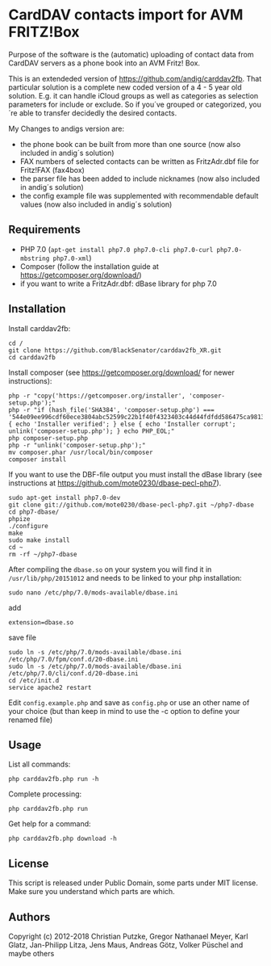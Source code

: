 # CardDAV contacts import for AVM FRITZ!Box

Purpose of the software is the (automatic) uploading of contact data from CardDAV servers as a phone book into an AVM Fritz! Box.

This is an extendeded version of https://github.com/andig/carddav2fb. That particular solution is a complete new coded version of a 4 - 5 year old solution. E.g. it can handle iCloud groups as well as categories as selection parameters for include or exclude. So if you´ve grouped or categorized, you´re able to transfer decidedly the desired contacts.  

My Changes to andigs version are:

  * the phone book can be built from more than one source (now also included in andig´s solution)
  * FAX numbers of selected contacts can be written as FritzAdr.dbf file for Fritz!FAX (fax4box)
  * the parser file has been added to include nicknames (now also included in andig´s solution)
  * the config example file was supplemented with recommendable default values (now also included in andig´s solution)

## Requirements

  * PHP 7.0 (`apt-get install php7.0 php7.0-cli php7.0-curl php7.0-mbstring php7.0-xml`)
  * Composer (follow the installation guide at https://getcomposer.org/download/)
  * if you want to write a FritzAdr.dbf: dBase library for php 7.0

## Installation

Install carddav2fb:

    cd /
    git clone https://github.com/BlackSenator/carddav2fb_XR.git
    cd carddav2fb
    
Install composer (see https://getcomposer.org/download/ for newer instructions):

    php -r "copy('https://getcomposer.org/installer', 'composer-setup.php');"
    php -r "if (hash_file('SHA384', 'composer-setup.php') === '544e09ee996cdf60ece3804abc52599c22b1f40f4323403c44d44fdfdd586475ca9813a858088ffbc1f233e9b180f061') { echo 'Installer verified'; } else { echo 'Installer corrupt'; unlink('composer-setup.php'); } echo PHP_EOL;"
    php composer-setup.php
    php -r "unlink('composer-setup.php');"
    mv composer.phar /usr/local/bin/composer
    composer install

If you want to use the DBF-file output you must install the dBase library (see instructions at https://github.com/mote0230/dbase-pecl-php7).

    sudo apt-get install php7.0-dev
    git clone git://github.com/mote0230/dbase-pecl-php7.git ~/php7-dbase
    cd php7-dbase/
    phpize
    ./configure
    make
    sudo make install
    cd ~
    rm -rf ~/php7-dbase

  After compiling the `dbase.so` on your system you will find it in `/usr/lib/php/20151012` and needs to be linked to your php installation:

    sudo nano /etc/php/7.0/mods-available/dbase.ini
  add
  
    extension=dbase.so
  save file
  
    sudo ln -s /etc/php/7.0/mods-available/dbase.ini /etc/php/7.0/fpm/conf.d/20-dbase.ini
    sudo ln -s /etc/php/7.0/mods-available/dbase.ini /etc/php/7.0/cli/conf.d/20-dbase.ini
    cd /etc/init.d
    service apache2 restart


Edit `config.example.php` and save as `config.php` or use an other name of your choice (but than keep in mind to use the -c option to define your renamed file)

## Usage

List all commands:

    php carddav2fb.php run -h

Complete processing:

    php carddav2fb.php run

Get help for a command:

    php carddav2fb.php download -h


## License
This script is released under Public Domain, some parts under MIT license. Make sure you understand which parts are which.

## Authors
Copyright (c) 2012-2018 Christian Putzke, Gregor Nathanael Meyer, Karl Glatz, Jan-Philipp Litza, Jens Maus, Andreas Götz, Volker Püschel and maybe others
